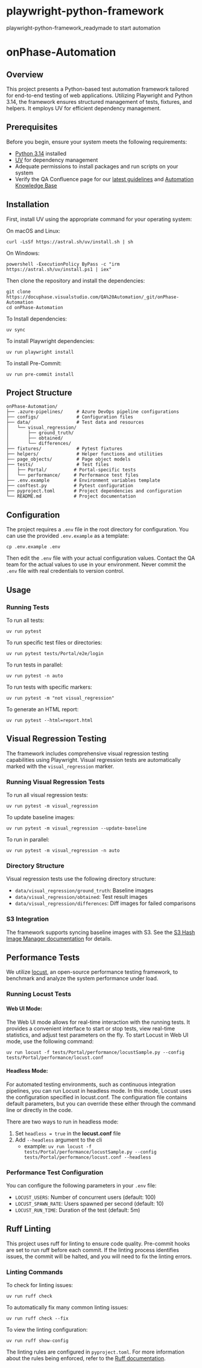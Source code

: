 # playwright-python-framework
playwright-python-framework_readymade to start automation
# onPhase-Automation

## Overview

This project presents a Python-based test automation framework tailored for end-to-end testing of web applications.
Utilizing Playwright and Python 3.14, the framework ensures structured management of tests, fixtures, and helpers.
It employs UV for efficient dependency management.

## Prerequisites

Before you begin, ensure your system meets the following requirements:

- [Python 3.14](https://www.python.org/downloads/) installed
- [UV](https://astral.sh/uv) for dependency management
- Adequate permissions to install packages and run scripts on your system
- Verify the QA Confluence page for our [latest guidelines](https://onphase.atlassian.net/wiki/spaces/QA/pages/2744549377/Guidelines)
and [Automation Knowledge Base](https://onphase.atlassian.net/wiki/spaces/QA/pages/2756280331/QA+Automation)

## Installation

First, install UV using the appropriate command for your operating system:

On macOS and Linux:
```shell
curl -LsSf https://astral.sh/uv/install.sh | sh
```

On Windows:
```shell
powershell -ExecutionPolicy ByPass -c "irm https://astral.sh/uv/install.ps1 | iex"
```

Then clone the repository and install the dependencies:

```shell
git clone https://docuphase.visualstudio.com/QA%20Automation/_git/onPhase-Automation
cd onPhase-Automation
```

To Install dependencies:
```shell
uv sync
```

To install Playwright dependencies:
```shell
uv run playwright install
```

To install Pre-Commit:
```shell
uv run pre-commit install
```

## Project Structure

```
onPhase-Automation/
├── .azure-pipelines/     # Azure DevOps pipeline configurations
├── configs/              # Configuration files
├── data/                 # Test data and resources
│   └── visual_regression/
│       ├── ground_truth/
│       ├── obtained/
│       └── differences/
├── fixtures/             # Pytest fixtures
├── helpers/              # Helper functions and utilities
├── page_objects/         # Page object models
├── tests/                # Test files
│   ├── Portal/          # Portal-specific tests
│   └── performance/     # Performance test files
├── .env.example         # Environment variables template
├── conftest.py          # Pytest configuration
├── pyproject.toml       # Project dependencies and configuration
└── README.md            # Project documentation
```

## Configuration

The project requires a `.env` file in the root directory for configuration. You can use the provided `.env.example` as a template:

```shell
cp .env.example .env
```

Then edit the `.env` file with your actual configuration values. Contact the QA team for the actual values to use in your environment. Never commit the `.env` file with real credentials to version control.

## Usage

### Running Tests

To run all tests:
```shell
uv run pytest
```

To run specific test files or directories:
```shell
uv run pytest tests/Portal/e2e/login
```

To run tests in parallel:
```shell
uv run pytest -n auto
```

To run tests with specific markers:
```shell
uv run pytest -m "not visual_regression"
```

To generate an HTML report:
```shell
uv run pytest --html=report.html
```

## Visual Regression Testing

The framework includes comprehensive visual regression testing capabilities using Playwright. Visual regression tests are automatically marked with the `visual_regression` marker.

### Running Visual Regression Tests

To run all visual regression tests:
```shell
uv run pytest -m visual_regression
```

To update baseline images:
```shell
uv run pytest -m visual_regression --update-baseline
```

To run in parallel:
```shell
uv run pytest -m visual_regression -n auto
```

### Directory Structure

Visual regression tests use the following directory structure:
- `data/visual_regression/ground_truth`: Baseline images
- `data/visual_regression/obtained`: Test result images
- `data/visual_regression/differences`: Diff images for failed comparisons

### S3 Integration

The framework supports syncing baseline images with S3. See the [S3 Hash Image Manager documentation](helpers/README.md) for details.

## Performance Tests
We utilize [locust](https://docs.locust.io/en/stable/), an open-source performance testing framework, to benchmark and analyze the system performance under load.

### Running Locust Tests
#### Web UI Mode:
The Web UI mode allows for real-time interaction with the running tests. It provides a convenient interface to start or stop tests, view real-time statistics, and adjust test parameters on the fly. To start Locust in Web UI mode, use the following command:

```shell
uv run locust -f tests/Portal/performance/locustSample.py --config tests/Portal/performance/locust.conf
```

#### Headless Mode:
For automated testing environments, such as continuous integration pipelines, you can run Locust in headless mode. In this mode, Locust uses the configuration specified in locust.conf. The configuration file contains default parameters, but you can override these either through the command line or directly in the code.

There are two ways to run in headless mode:
1. Set `headless = true` in the **locust.conf** file
2. Add `--headless` argument to the cli
   - example: `uv run locust -f tests/Portal/performance/locustSample.py --config tests/Portal/performance/locust.conf --headless`

### Performance Test Configuration
You can configure the following parameters in your `.env` file:
- `LOCUST_USERS`: Number of concurrent users (default: 100)
- `LOCUST_SPAWN_RATE`: Users spawned per second (default: 10)
- `LOCUST_RUN_TIME`: Duration of the test (default: 5m)

## Ruff Linting
This project uses ruff for linting to ensure code quality. Pre-commit hooks are set to run ruff before each commit. If the linting process identifies issues, the commit will be halted, and you will need to fix the linting errors.

### Linting Commands

To check for linting issues:
```shell
uv run ruff check
```

To automatically fix many common linting issues:
```shell
uv run ruff check --fix
```

To view the linting configuration:
```shell
uv run ruff show-config
```

The linting rules are configured in `pyproject.toml`. For more information about the rules being enforced, refer to the [Ruff documentation](https://docs.astral.sh/ruff/).
